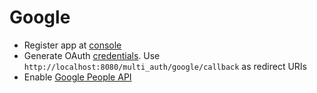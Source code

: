# Google

- Register app at [console](https://console.developers.google.com)
- Generate OAuth [credentials](https://console.developers.google.com/apis/credentials). Use `http://localhost:8080/multi_auth/google/callback` as redirect URIs
- Enable [Google People API](https://console.developers.google.com/apis/api/people.googleapis.com/overview?project=test-multi-auth)
